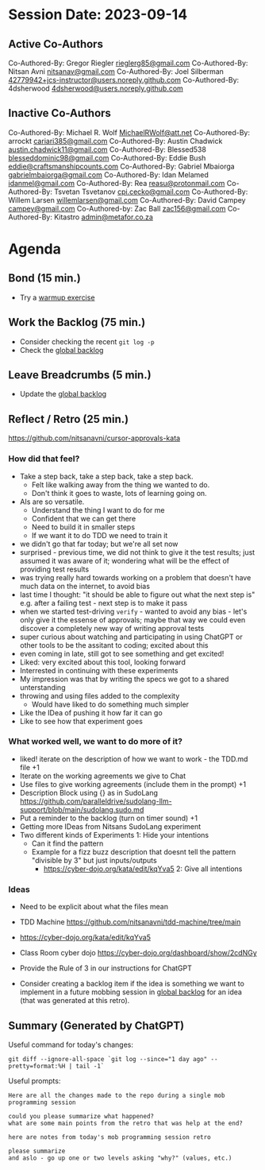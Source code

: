 # Session Date: 2023-09-14

## Active Co-Authors

Co-Authored-By: Gregor Riegler <rieglerg85@gmail.com>
Co-Authored-By: Nitsan Avni <nitsanav@gmail.com>
Co-Authored-By: Joel Silberman <42779942+jcs-instructor@users.noreply.github.com>
Co-Authored-By: 4dsherwood <4dsherwood@users.noreply.github.com>

## Inactive Co-Authors

Co-Authored-By: Michael R. Wolf <MichaelRWolf@att.net>
Co-Authored-By: arrockt <cariari385@gmail.com>
Co-Authored-By: Austin Chadwick <austin.chadwick11@gmail.com>
Co-Authored-By: Blessed538 <blesseddominic98@gmail.com>
Co-Authored-By: Eddie Bush <eddie@craftsmanshipcounts.com>
Co-Authored-By: Gabriel Mbaiorga <gabrielmbaiorga@gmail.com>
Co-Authored-By: Idan Melamed <idanmel@gmail.com>
Co-Authored-By: Rea <reasu@protonmail.com>
Co-Authored-By: Tsvetan Tsvetanov <cpi.cecko@gmail.com>
Co-Authored-By: Willem Larsen <willemlarsen@gmail.com>
Co-Authored-By: David Campey <campey@gmail.com>
Co-Authored-by: Zac Ball <zac156@gmail.com>
Co-Authored-By: Kitastro <admin@metafor.co.za>

# Agenda

## Bond (15 min.)

-   Try a [warmup exercise](../docs/warmup-exercises.md)

## Work the Backlog (75 min.)

-   Consider checking the recent `git log -p`
-   Check the [global backlog](../docs/backlog.md)

## Leave Breadcrumbs (5 min.)

-   Update the [global backlog](../docs/backlog.md)

## Reflect / Retro (25 min.)

https://github.com/nitsanavni/cursor-approvals-kata

### How did that feel?
- Take a step back, take a step back, take a step back.
  - Felt like walking away from the thing we wanted to do.
  - Don't think it goes to waste, lots of learning going on.
- AIs are so versatile.
  - Understand the thing I want to do for me
  - Confident that we can get there
  - Need to build it in smaller steps
  - If we want it to do TDD we need to train it
- we didn't go that far today; but we're all set now
- surprised - previous time, we did not think to give it the test results; just assumed it was aware of it; wondering what will be the effect of providing test results
- was trying really hard towards working on a problem that doesn't have much data on the internet, to avoid bias
- last time I thought: "it should be able to figure out what the next step is" e.g. after a failing test - next step is to make it pass
- when we started test-driving `verify` - wanted to avoid any bias - let's only give it the essense of approvals; maybe that way we could even discover a completely new way of writing approval tests
- super curious about watching and participating in using ChatGPT or other tools to be the assitant to coding; excited about this
- even coming in late, still got to see something and get excited!
- Liked: very excited about this tool, looking forward 
- Interrested in continuing with these experiments
- My impression was that by writing the specs we got to a shared unterstanding
- throwing and using files added to the complexity
  - Would have liked to do something much simpler
- Like the IDea of pushing it how far it can go
- Like to see how that experiment goes

### What worked well, we want to do more of it?

- liked! iterate on the description of how we want to work - the TDD.md file +1
- Iterate on the working agreements we give to Chat
- Use files to give working agreements (include them in the prompt) +1
- Description Block using {} as in SudoLang https://github.com/paralleldrive/sudolang-llm-support/blob/main/sudolang.sudo.md
- Put a reminder to the backlog (turn on timer sound) +1
- Getting more IDeas from Nitsans SudoLang experiment
- Two different kinds of Experiments
  1: Hide your intentions
    - Can it find the pattern
    - Example for a fizz buzz description that doesnt tell the pattern "divisible by 3" but just inputs/outputs
      - https://cyber-dojo.org/kata/edit/kqYva5
  2: Give all intentions


### Ideas

- Need to be explicit about what the files mean
- TDD Machine https://github.com/nitsanavni/tdd-machine/tree/main
- https://cyber-dojo.org/kata/edit/kqYva5
- Class Room cyber dojo https://cyber-dojo.org/dashboard/show/2cdNGy
- Provide the Rule of 3 in our instructions for ChatGPT
  
-   Consider creating a backlog item if the idea is something we want to implement in a future mobbing session in [global backlog](../docs/backlog.md)
    for an idea (that was generated at this retro).

## Summary (Generated by ChatGPT)

Useful command for today's changes:

```shell
git diff --ignore-all-space `git log --since="1 day ago" --pretty=format:%H | tail -1`
```

Useful prompts:

```
Here are all the changes made to the repo during a single mob programming session

could you please summarize what happened?
what are some main points from the retro that was help at the end?
```

```
here are notes from today's mob programming session retro

please summarize
and aslo - go up one or two levels asking "why?" (values, etc.)
```
